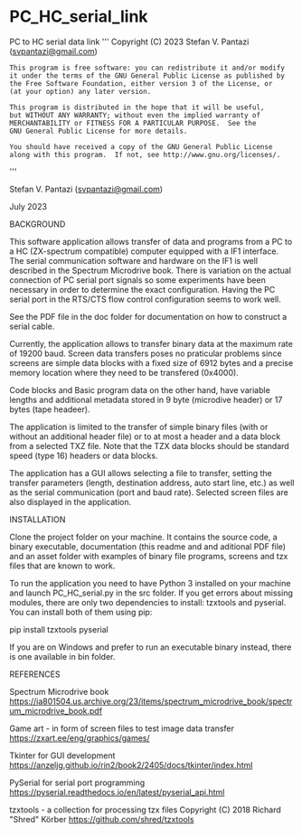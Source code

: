 # PC_HC_serial_link
PC to HC serial data link
'''
    Copyright (C) 2023 Stefan V. Pantazi (svpantazi@gmail.com)    
    
    This program is free software: you can redistribute it and/or modify
    it under the terms of the GNU General Public License as published by
    the Free Software Foundation, either version 3 of the License, or
    (at your option) any later version.

    This program is distributed in the hope that it will be useful,
    but WITHOUT ANY WARRANTY; without even the implied warranty of
    MERCHANTABILITY or FITNESS FOR A PARTICULAR PURPOSE.  See the
    GNU General Public License for more details.

    You should have received a copy of the GNU General Public License
    along with this program.  If not, see http://www.gnu.org/licenses/.
'''

Stefan V. Pantazi (svpantazi@gmail.com)

July 2023

BACKGROUND

This software application allows transfer of data and programs from a PC to a HC (ZX-spectrum compatible) computer equipped with a IF1 interface.
The serial communication software and hardware on the IF1 is well described in the Spectrum Microdrive book. There is variation on the actual connection of PC serial port signals
so some experiments have been necessary in order to determine the exact configuration. Having the PC serial port in the RTS/CTS flow control configuration seems to work well.

See the PDF file in the doc folder for documentation on how to construct a serial cable.
 
Currently, the application allows to transfer binary data at the maximum rate of 19200 baud. Screen data transfers poses no praticular problems since screens are simple data blocks
with a fixed size of 6912 bytes and a precise memory location where they need to be transfered (0x4000).

Code blocks and Basic program data on the other hand, have variable lengths and additional metadata stored in 9 byte (microdive header) or 17 bytes (tape headeer).

The application is limited to the transfer of simple binary files (with or without an additional header file) or to at most a header and a data block from a selected TXZ file. Note that the TZX data blocks should be standard speed (type 16) headers or data blocks.

The application has a GUI allows selecting a file to transfer, setting the transfer parameters (length, destination address, auto start line, etc.) as well as the serial communication (port and baud rate). Selected screen files are also displayed in the application.

INSTALLATION

Clone the project folder on your machine. It contains the source code, a binary executable, documentation (this readme and and aditional PDF file) and an asset folder with examples of binary file programs, screens and tzx files that are known to work.

To run the application you need to have Python 3 installed on your machine and launch PC_HC_serial.py in the src folder. If you get errors about missing modules, there are only two dependencies to install: tzxtools and pyserial. You can install both of them using pip: 

pip install tzxtools pyserial

If you are on Windows and prefer to run an executable binary instead, there is one available in bin folder.

REFERENCES

Spectrum Microdrive book
    https://ia801504.us.archive.org/23/items/spectrum_microdrive_book/spectrum_microdrive_book.pdf

Game art - in form of screen files to test image data transfer
    https://zxart.ee/eng/graphics/games/

Tkinter for GUI development
    https://anzeljg.github.io/rin2/book2/2405/docs/tkinter/index.html

PySerial for serial port programming
    https://pyserial.readthedocs.io/en/latest/pyserial_api.html

tzxtools - a collection for processing tzx files
    Copyright (C) 2018 Richard "Shred" Körber
    https://github.com/shred/tzxtools    
